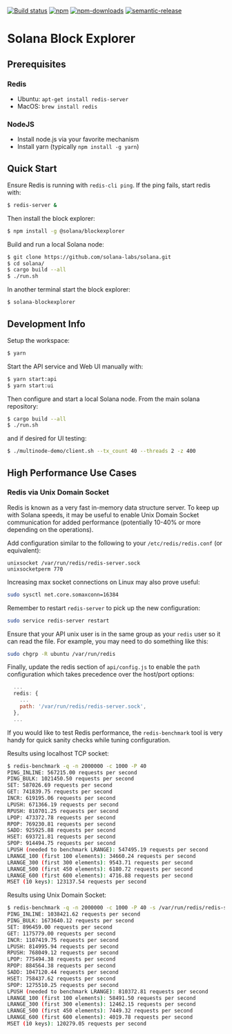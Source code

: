 [![Build status][travis-image]][travis-url]
[![npm][npm-image]][npm-url]
[![npm-downloads][npm-downloads-image]][npm-url]
[![semantic-release][semantic-release-image]][semantic-release-url]

[travis-image]: https://api.travis-ci.org/solana-labs/networkexplorer.svg?branch=master
[travis-url]: https://travis-ci.org/solana-labs/networkexplorer
[npm-image]: https://img.shields.io/npm/v/@solana/blockexplorer.svg?style=flat
[npm-downloads-image]: https://img.shields.io/npm/dm/@solana/blockexplorer.svg?style=flat
[npm-url]: https://www.npmjs.com/package/@solana/blockexplorer
[semantic-release-image]: https://img.shields.io/badge/%20%20%F0%9F%93%A6%F0%9F%9A%80-semantic--release-e10079.svg
[semantic-release-url]: https://github.com/semantic-release/semantic-release

# Solana Block Explorer
## Prerequisites
### Redis
* Ubuntu: `apt-get install redis-server`
* MacOS: `brew install redis`

### NodeJS
* Install node.js via your favorite mechanism
* Install yarn (typically `npm install -g yarn`)

## Quick Start
Ensure Redis is running with `redis-cli ping`.  If the ping fails, start redis
with:
```bash
$ redis-server &
```

Then install the block explorer:
```bash
$ npm install -g @solana/blockexplorer
```

Build and run a local Solana node:
```bash
$ git clone https://github.com/solana-labs/solana.git
$ cd solana/
$ cargo build --all
$ ./run.sh
```

In another terminal start the block explorer:
```bash
$ solana-blockexplorer
```

## Development Info
Setup the workspace:
```bash
$ yarn
```

Start the API service and Web UI manually with:
```bash
$ yarn start:api
$ yarn start:ui
```

Then configure and start a local Solana node.  From the main solana repository:
```bash
$ cargo build --all
$ ./run.sh
```
and if desired for UI testing:
```bash
$ ./multinode-demo/client.sh --tx_count 40 --threads 2 -z 400
```

## High Performance Use Cases

### Redis via Unix Domain Socket

Redis is known as a very fast in-memory data structure server. To keep up with Solana
speeds, it may be useful to enable Unix Domain Socket communication for added performance
(potentially 10-40% or more depending on the operations).

Add configuration similar to the following to your `/etc/redis/redis.conf` (or equivalent):
```
unixsocket /var/run/redis/redis-server.sock
unixsocketperm 770
```

Increasing max socket connections on Linux may also prove useful:
```bash
sudo sysctl net.core.somaxconn=16384
```

Remember to restart `redis-server` to pick up the new configuration:
```bash
sudo service redis-server restart
```

Ensure that your API unix user is in the same group as your `redis` user so it can read
the file. For example, you may need to do something like this:
```bash
sudo chgrp -R ubuntu /var/run/redis
```

Finally, update the redis section of `api/config.js` to enable the `path` configuration
which takes precedence over the host/port options:
```js
  ...
  redis: {
    ...
    path: '/var/run/redis/redis-server.sock',
  },
  ...
```

If you would like to test Redis performance, the `redis-benchmark` tool is very handy
for quick sanity checks while tuning configuration.

Results using localhost TCP socket:
```bash
$ redis-benchmark -q -n 2000000 -c 1000 -P 40
PING_INLINE: 567215.00 requests per second
PING_BULK: 1021450.50 requests per second
SET: 587026.69 requests per second
GET: 741839.75 requests per second
INCR: 619195.06 requests per second
LPUSH: 671366.19 requests per second
RPUSH: 810701.25 requests per second
LPOP: 473372.78 requests per second
RPOP: 769230.81 requests per second
SADD: 925925.88 requests per second
HSET: 693721.81 requests per second
SPOP: 914494.75 requests per second
LPUSH (needed to benchmark LRANGE): 547495.19 requests per second
LRANGE_100 (first 100 elements): 34660.24 requests per second
LRANGE_300 (first 300 elements): 9543.71 requests per second
LRANGE_500 (first 450 elements): 6180.72 requests per second
LRANGE_600 (first 600 elements): 4716.88 requests per second
MSET (10 keys): 123137.54 requests per second
```

Results using Unix Domain Socket:
```bash
$ redis-benchmark -q -n 2000000 -c 1000 -P 40 -s /var/run/redis/redis-server.sock
PING_INLINE: 1038421.62 requests per second
PING_BULK: 1673640.12 requests per second
SET: 896459.00 requests per second
GET: 1175779.00 requests per second
INCR: 1107419.75 requests per second
LPUSH: 814995.94 requests per second
RPUSH: 768049.12 requests per second
LPOP: 775494.38 requests per second
RPOP: 884564.38 requests per second
SADD: 1047120.44 requests per second
HSET: 758437.62 requests per second
SPOP: 1275510.25 requests per second
LPUSH (needed to benchmark LRANGE): 810372.81 requests per second
LRANGE_100 (first 100 elements): 58491.50 requests per second
LRANGE_300 (first 300 elements): 12462.15 requests per second
LRANGE_500 (first 450 elements): 7449.32 requests per second
LRANGE_600 (first 600 elements): 4019.78 requests per second
MSET (10 keys): 120279.05 requests per second
```

